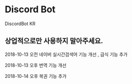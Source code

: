 # Discord Bot

DiscordBot KR 


상업적으로만 사용하지 말아주세요. 
------------------------------------------------------------

2018-10-13 오전 네이버 실시간검색어 기능 개선 , 급식 기능 추가

2018-10-13 오후 번역 기능 개선

2018-10-14 오후 복권 기능 추가    



